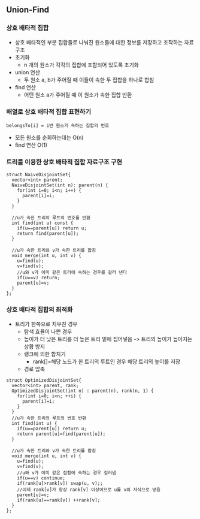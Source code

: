 ## Union-Find

### 상호 배타적 집합
* 상호 배타적인 부분 집합들로 나눠진 원소들에 대한 정보를 저장하고 조작하는 자료구조
* 초기화
  * n 개의 원소가 각각의 집합에 포함되어 있도록 초기화
* union 연산
  * 두 원소 a, b가 주어질 때 이들이 속한 두 집합을 하나로 합침
* find 연산
  * 어떤 원소 a가 주어질 때 이 원소가 속한 집합 반환
  
### 배열로 상호 배타적 집합 표현하기 
```
belongsTo[i] = i번 원소가 속하는 집합의 번호
```
* 모든 원소를 순회하는데는 O(n)
* find 연산 O(1)

### 트리를 이용한 상호 배타적 집합 자료구조 구현
```
struct NaiveDisjointSet{
  vector<int> parent;
  NaiveDisjointSet(int n): parent(n) {
    for(int i=0; i<n; i++) {
      parent[i]=i;
    }
  }
  
  //u가 속한 트리의 루트의 번호를 반환
  int find(int u) const {
    if(u==parent[u]) return u;
    return find(parent[u]);
  }
  
  //u가 속한 트리와 v가 속한 트리를 합침
  void merge(int u, int v) {
    u=find(u);
    v=find(v);
    //u와 v가 이미 같은 트리에 속하는 경우를 걸러 낸다
    if(u==v) return;
    parent[u]=v;
  }
};
```
### 상호 배타적 집합의 최적화
* 트리가 한쪽으로 치우친 경우
  * 탐색 효율이 나쁜 경우
  * 높이가 더 낮은 트리를 더 높은 트리 밑에 집어넣음 -> 트리의 높이가 높아지는 상황 방지
  * 랭크에 의한 합치기
    * rank[]=해당 노드가 한 트리의 루트인 경우 해당 트리의 높이를 저장
  * 경로 압축  
  
```
struct OptimizedDisjointSet{
  vector<int> parent, rank;
  OptimizedDisjointSet(int n) : parent(n), rank(n, 1) {
    for(int i=0; i<n; ++i) {
      parent[i]=i;
    }
  }   
  //u가 속한 트리의 루트의 번호 반환
  int find(int u) {
    if(u==parent[u]) return u;
    return parent[u]=find(parent[u]);
  }
    
  //u가 속한 트리와 v가 속한 트리를 합침
  void merge(int u, int v) {
    u=find(u);
    v=find(v);
    //u와 v가 이미 같은 집합에 속하는 경우 걸러냄
    if(u==v) continue;
    if(rank[u]>rank[v]) swap(u, v);;
    //이제 rank[v]가 항상 rank[v] 이상이므로 u를 v의 자식으로 넣음
    parent[u]=v;
    if(rank[u]==rank[v]) ++rank[v];
  }
};
```
